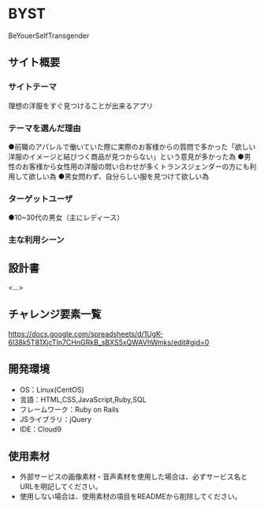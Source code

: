 # BYST
BeYouerSelfTransgender

## サイト概要


### サイトテーマ
理想の洋服をすぐ見つけることが出来るアプリ

### テーマを選んだ理由
●前職のアパレルで働いていた際に実際のお客様からの質問で多かった「欲しい洋服のイメージと結びつく商品が見つからない」という意見が多かった為
●男性のお客様から女性用の洋服の問い合わせが多くトランスジェンダーの方にも利用して欲しい為
●男女問わず、自分らしい服を見つけて欲しい為


### ターゲットユーザ
●10~30代の男女（主にレディース）
　　
### 主な利用シーン


## 設計書
<...>

## チャレンジ要素一覧
<https://docs.google.com/spreadsheets/d/1UgK-6l38k5T81XjcTIn7CHnGRkB_sBXS5xQWAVhWmks/edit#gid=0>

## 開発環境
- OS：Linux(CentOS)
- 言語：HTML,CSS,JavaScript,Ruby,SQL
- フレームワーク：Ruby on Rails
- JSライブラリ：jQuery
- IDE：Cloud9

## 使用素材
- 外部サービスの画像素材・音声素材を使用した場合は、必ずサービス名とURLを明記してください。
- 使用しない場合は、使用素材の項目をREADMEから削除してください。